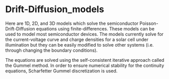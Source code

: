 # Drift-Diffusion_models

Here are 1D, 2D, and 3D models which solve the semiconductor Poisson-Drift-Diffusion equations using finite-differences. These models can be used to model most semiconductor devices. The models currently solve for the current-voltage curve and charge densities for a solar cell under illumination but they can be easily modified to solve other systems (i.e. through changing the boundary conditions). 

The equations are solved using the self-consistent iterative approach called the Gummel method. In order to ensure numerical stability for the continuity equations, Scharfetter Gummel discretization is used.


